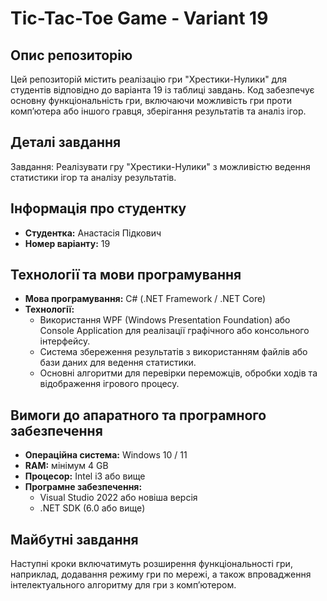 # Tic-Tac-Toe Game - Variant 19

## Опис репозиторію
Цей репозиторій містить реалізацію гри "Хрестики-Нулики" для студентів відповідно до варіанта 19 із таблиці завдань. Код забезпечує основну функціональність гри, включаючи можливість гри проти комп’ютера або іншого гравця, зберігання результатів та аналіз ігор.

## Деталі завдання
Завдання: Реалізувати гру "Хрестики-Нулики" з можливістю ведення статистики ігор та аналізу результатів.

## Інформація про студентку
- **Студентка:** Анастасія Підкович  
- **Номер варіанту:** 19

## Технології та мови програмування
- **Мова програмування:** C# (.NET Framework / .NET Core)
- **Технології:**
  - Використання WPF (Windows Presentation Foundation) або Console Application для реалізації графічного або консольного інтерфейсу.
  - Система збереження результатів з використанням файлів або бази даних для ведення статистики.
  - Основні алгоритми для перевірки переможців, обробки ходів та відображення ігрового процесу.

## Вимоги до апаратного та програмного забезпечення
- **Операційна система:** Windows 10 / 11
- **RAM:** мінімум 4 GB
- **Процесор:** Intel i3 або вище
- **Програмне забезпечення:**
  - Visual Studio 2022 або новіша версія
  - .NET SDK (6.0 або вище)

## Майбутні завдання
Наступні кроки включатимуть розширення функціональності гри, наприклад, додавання режиму гри по мережі, а також впровадження інтелектуального алгоритму для гри з комп’ютером.

